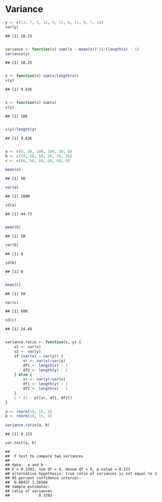 Variance
========

```r
y <- c(13, 7, 5, 12, 9, 15, 6, 11, 9, 7, 12)
var(y)
```

```
## [1] 10.25
```

```r

variance <- function(x) sum((x - mean(x))^2)/(length(x) - 1)
variance(y)
```

```
## [1] 10.25
```

```r

v <- function(x) sum(x/length(x))
v(y)
```

```
## [1] 9.636
```

```r

s <- function(x) sum(x)
s(y)
```

```
## [1] 106
```

```r

s(y)/length(y)
```

```
## [1] 9.636
```

```r

a <- c(0, 50, 100, 100, 50, 0)
b <- c(50, 50, 50, 50, 50, 50)
c <- c(60, 60, 60, 60, 60, 0)

mean(a)
```

```
## [1] 50
```

```r
var(a)
```

```
## [1] 2000
```

```r
sd(a)
```

```
## [1] 44.72
```

```r

mean(b)
```

```
## [1] 50
```

```r
var(b)
```

```
## [1] 0
```

```r
sd(b)
```

```
## [1] 0
```

```r

mean(c)
```

```
## [1] 50
```

```r
var(c)
```

```
## [1] 600
```

```r
sd(c)
```

```
## [1] 24.49
```

```r

variance.ratio <- function(x, y) {
    v1 <- var(x)
    v2 <- var(y)
    if (var(x) > var(y)) {
        vr <- var(x)/var(y)
        df1 <- length(x) - 1
        df2 <- length(y) - 1
    } else {
        vr <- var(y)/var(x)
        df1 <- length(y) - 1
        df2 <- length(x) - 1
    }
    2 * (1 - pf(vr, df1, df2))
}

a <- rnorm(10, 15, 2)
b <- rnorm(10, 15, 4)

variance.ratio(a, b)
```

```
## [1] 0.123
```

```r
var.test(a, b)
```

```
## 
## 	F test to compare two variances
## 
## data:  a and b 
## F = 0.3393, num df = 9, denom df = 9, p-value = 0.123
## alternative hypothesis: true ratio of variances is not equal to 1 
## 95 percent confidence interval:
##  0.08427 1.36584 
## sample estimates:
## ratio of variances 
##             0.3393
```

```r

```

